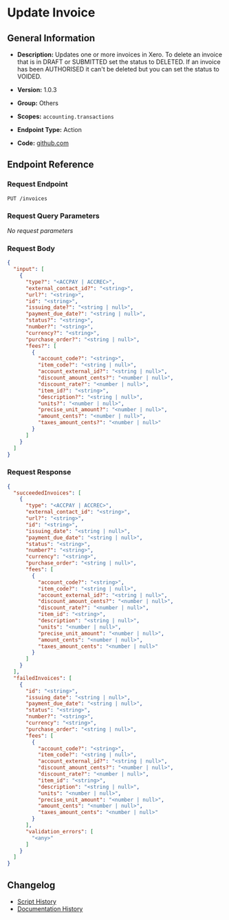 # Update Invoice

## General Information

- **Description:** Updates one or more invoices in Xero. To delete an invoice
that is in DRAFT or SUBMITTED set the status to DELETED. If an
invoice has been AUTHORISED it can't be deleted but you can set
the status to VOIDED.

- **Version:** 1.0.3
- **Group:** Others
- **Scopes:** `accounting.transactions`
- **Endpoint Type:** Action
- **Code:** [github.com](https://github.com/NangoHQ/integration-templates/tree/main/integrations/xero/actions/update-invoice.ts)


## Endpoint Reference

### Request Endpoint

`PUT /invoices`

### Request Query Parameters

_No request parameters_

### Request Body

```json
{
  "input": [
    {
      "type?": "<ACCPAY | ACCREC>",
      "external_contact_id?": "<string>",
      "url?": "<string>",
      "id": "<string>",
      "issuing_date?": "<string | null>",
      "payment_due_date?": "<string | null>",
      "status?": "<string>",
      "number?": "<string>",
      "currency?": "<string>",
      "purchase_order?": "<string | null>",
      "fees?": [
        {
          "account_code?": "<string>",
          "item_code?": "<string | null>",
          "account_external_id?": "<string | null>",
          "discount_amount_cents?": "<number | null>",
          "discount_rate?": "<number | null>",
          "item_id?": "<string>",
          "description?": "<string | null>",
          "units?": "<number | null>",
          "precise_unit_amount?": "<number | null>",
          "amount_cents?": "<number | null>",
          "taxes_amount_cents?": "<number | null>"
        }
      ]
    }
  ]
}
```

### Request Response

```json
{
  "succeededInvoices": [
    {
      "type": "<ACCPAY | ACCREC>",
      "external_contact_id": "<string>",
      "url?": "<string>",
      "id": "<string>",
      "issuing_date": "<string | null>",
      "payment_due_date": "<string | null>",
      "status": "<string>",
      "number?": "<string>",
      "currency": "<string>",
      "purchase_order": "<string | null>",
      "fees": [
        {
          "account_code?": "<string>",
          "item_code?": "<string | null>",
          "account_external_id?": "<string | null>",
          "discount_amount_cents?": "<number | null>",
          "discount_rate?": "<number | null>",
          "item_id": "<string>",
          "description": "<string | null>",
          "units": "<number | null>",
          "precise_unit_amount": "<number | null>",
          "amount_cents": "<number | null>",
          "taxes_amount_cents": "<number | null>"
        }
      ]
    }
  ],
  "failedInvoices": [
    {
      "id": "<string>",
      "issuing_date": "<string | null>",
      "payment_due_date": "<string | null>",
      "status": "<string>",
      "number?": "<string>",
      "currency": "<string>",
      "purchase_order": "<string | null>",
      "fees": [
        {
          "account_code?": "<string>",
          "item_code?": "<string | null>",
          "account_external_id?": "<string | null>",
          "discount_amount_cents?": "<number | null>",
          "discount_rate?": "<number | null>",
          "item_id": "<string>",
          "description": "<string | null>",
          "units": "<number | null>",
          "precise_unit_amount": "<number | null>",
          "amount_cents": "<number | null>",
          "taxes_amount_cents": "<number | null>"
        }
      ],
      "validation_errors": [
        "<any>"
      ]
    }
  ]
}
```

## Changelog

- [Script History](https://github.com/NangoHQ/integration-templates/commits/main/integrations/xero/actions/update-invoice.ts)
- [Documentation History](https://github.com/NangoHQ/integration-templates/commits/main/integrations/xero/actions/update-invoice.md)

<!-- END  GENERATED CONTENT -->

